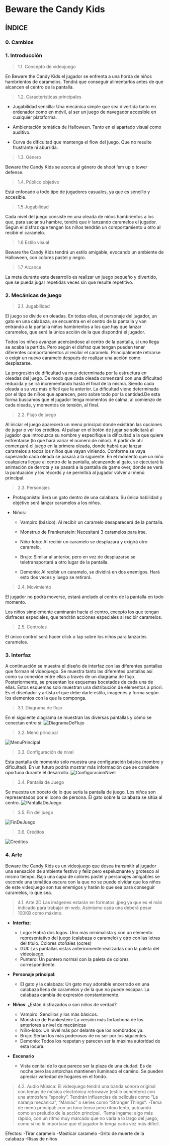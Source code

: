 # Beware the Candy Kids

## ÍNDICE

### 0. Cambios ###

### 1. Introducción ###

   >1.1. Concepto de videojuego
   
En Beware the Candy Kids el jugador se enfrenta a una horda de niños hambrientos de caramelos. Tendrá que conseguir alimentarlos antes de que alcancen el centro de la pantalla.

   >1.2. Características principales
   
* Jugabilidad sencilla: Una mecánica simple que sea divertida tanto en ordenador como en móvil, al ser un juego de navegador accesible en cualquier plataforma.

* Ambientación temática de Halloween. Tanto en el apartado visual como auditivo.

* Curva de dificultad que mantenga el flow del juego. Que no resulte frustrante ni aburrida.


>1.3. Género
   
Beware the Candy Kids se acerca al género de shoot ‘em up o tower defense.

   >1.4. Público objetivo
  
Está enfocado a todo tipo de jugadores casuales, ya que es sencillo y accesible.

   >1.5 Jugabilidad
  
Cada nivel del juego consiste en una oleada de niños hambrientos a los que, para saciar su hambre, tendrá que ir lanzando caramelos el jugador. Según el disfraz que tengan los niños tendrán un comportamiento u otro al recibir el caramelo.

   >1.6 Estilo visual
  
Beware the Candy Kids tendrá un estilo amigable, evocando un ambiente de Halloween, con colores pastel y negro.
 
  >1.7 Alcance
  
La meta durante este desarrollo es realizar un juego pequeño y divertido, que se pueda jugar repetidas veces sin que resulte repetitivo.

### 2. Mecánicas de juego ###

   >2.1. Jugabilidad
   
El juego se divide en oleadas. En todas ellas, el personaje del jugador, un gato en una calabaza, se encuentra en el centro de la pantalla y van entrando a la pantalla niños hambrientos a los que hay que lanzar caramelos, que será la única acción de la que dispondrá el jugador.

 Todos los niños avanzan acercándose al centro de la pantalla, si uno llega se acaba la partida. Pero según el disfraz que tengan pueden tener diferentes comportamientos al recibir el caramelo. Principalmente retirarse o exigir un nuevo caramelo después de realizar una acción como desplazarse.
 
 La progresión de dificultad va muy determinada por la estructura en oleadas del juego. De modo que cada oleada comenzará con una dificultad reducida y se irá incrementando hasta el final de la misma. Siendo cada oleada a su vez más difícil que la anterior. La dificultad viene determinada por el tipo de niños que aparecen, pero sobre todo por la cantidad.De esta forma buscamos que el jugador tenga momentos de calma, al comienzo de cada oleada, y momentos de tensión, al final.
  
  >2.2. Flujo de juego
  
Al iniciar el juego aparecerá un menú principal donde existirán las opciones de jugar o ver los créditos. Al pulsar en el botón de jugar se solicitará al jugador que introduzca su nombre y especifique la dificultad a la que quiere enfrentarse (lo que hará variar el número de niños). A partir de ahí comenzará el juego en la primera oleada, donde habrá que lanzar caramelos a todos los niños que vayan viniendo. Conforme se vaya superando cada oleada se pasará a la siguiente.
 En el momento que un niño cualquiera llegue al centro de la pantalla, alcanzando al gato, se ejecutará la animación de derrota y se pasará a la pantalla de game over, donde se verá la puntuación y los récords y se permitirá al jugador volver al menú principal.
   
   >2.3. Personajes
  
* Protagonista: Será un gato dentro de una calabaza. Su única habilidad y objetivo será lanzar caramelos a los niños.

* Niños:

  * Vampiro (básico): Al recibir un caramelo desaparecerá de la pantalla.
  
  * Monstruo de Frankenstein: Necesitará 3 caramelos para irse.
  
  * Niño-lobo: Al recibir un caramelo se desplazará y exigirá otro caramelo.
  
  * Brujo: Similar al anterior, pero en vez de desplazarse se teletransportará a otro lugar de la pantalla.
  
  * Demonio: Al recibir un caramelo, se dividirá en dos enemigos. Hará esto dos veces y luego se retirará.
  
  
>2.4. Movimiento 
  
El jugador no podrá moverse, estará anclado al centro de la pantalla en todo momento.

Los niños simplemente caminarán hacia el centro, excepto los que tengan disfraces especiales, que tendrán acciones especiales al recibir caramelos.
 
  >2.5. Controles
  
El único control será hacer click o tap sobre los niños para lanzarles caramelos.


### 3. Interfaz ###

A continuación se muestra el diseño de interfaz con las diferentes pantallas que forman el videojuego. Se muestra tanto las diferentes pantallas así como su conexión entre ellas a través de un diagrama de flujo. Posteriormente, se presentan los esquemas bocetados de cada una de ellas. Estos esquemas solo muestran una distribución de elementos a priori. Es el diseñador y artista el que debe darle estilo, imagenes y forma según los elementos con la que la componga. 

  >3.1. Diagrama de flujo
  
  En el siguiente diagrama se muestran las diversas pantallas y cómo se conectan entre sí:
  ![DiagramaDeFlujo](img/diagramadeflujo.jpg)
  
  >3.2. Menú principal
  
  ![MenuPrincipal](img/main.png)

  >3.3. Configuración de nivel
  
  Esta pantalla de momento solo muestra una configuración básica (nombre y dificultad). En un futuro podría mostrar más información que se considere oportuna durante el desarrollo.
   ![ConfiguracionNivel](img/settings.png)
  
  >3.4. Pantalla de Juego
  
  Se muestra un boceto de lo que sería la pantalla de juego. Los niños son representados por el icono de persona. El gato sobre la calabaza se sitúa al centro.
  ![PantallaDeJuego](img/game.png)

  >3.5. Fin del juego
  
  ![FinDeJuego](img/score.png)

  >3.6. Créditos
  
  ![Creditos](img/credits.png)

  
### 4. Arte ###

Beware the Candy Kids es un videojuego que desea transmitir al jugador una sensación de ambiente festivo y feliz pero espeluznante y grotesco al mismo tiempo. Bajo una capa de colores pastel y personajes amigables se esconde una temática oscura con la que no se puede olvidar que los niños de este videojuego son tus enemigos y harán lo que sea para conseguir caramelos, lo que sea.

  >4.1. Arte 2D
  Las imágenes estarán en formatos .jpeg ya que es el más indicado para trabajar en web. Asimismo cada una deberá pesar 100KB como máximo. 

* **Interfaz**: 
   * Logo: Habrá dos logos. Uno más minimalista y con un elemento representativo del juego (calabaza o caramelo) y otro con las letras del título. Colores otoñales (ocres)
   * GUI: Las pantallas vistas anteriormente realizadas con la paleta del videojuego.
   * Puntero: Un puntero normal con la paleta de colores correspondiente.


* **Personaje principal**:
   * El gato y la calabaza: Un gato muy adorable encerrado en una calabaza llena de caramelos y de la que no puede escapar. La calabaza cambia de expresión constantemente.

* **Niños**: ¿Están disfrazados o son niños de verdad?
   * Vampiro: Sencillos y los más básicos.
   * Monstruo de Frankestein: La versión más fortachona de los anteriores a nivel de mecánicas
   * Niño-lobo: Un nivel más por delante que los nombrados ya.
   * Brujo: Serían los más poderosos de no ser por los siguientes.
   * Demonio: Todos los respetan y parecen ser la máxima autoridad de esta locura.
	
* **Escenario**

   * Vista cenital de lo que parece ser la plaza de una ciudad. Es de noche pero las antorchas mantienen iluminado el camino. Se pueden apreciar variedad de hogares en el fondo.

>4.2. Audio
Música:
El videojuego tendrá una banda sonora original con temas de música electrónica retrowave (estilo ochentero) con una atmósfera “spooky”. Tendrán influencias de películas como “La naranja mecánica”, “Maniac” o series como “Stranger Things“:
  -Tema de menú principal: con un tono tenso pero ritmo lento, actuando como un preludio de la acción principal.
  -Tema ingame: algo más rápido, con un ritmo muy marcado que no varía a lo largo del juego, como si no le importase que el jugador lo tenga cada vez más difícil.

Efectos:
-Tirar caramelo
-Masticar caramelo
-Grito de muerte de la calabaza
-Risas de niños



